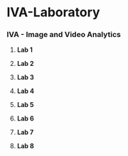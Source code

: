 # IVA-Laboratory

### IVA - Image and Video Analytics

1. **Lab 1**


2. **Lab 2**


3. **Lab 3**

4. **Lab 4**

5. **Lab 5**

6. **Lab 6**

7. **Lab 7**

8. **Lab 8**

